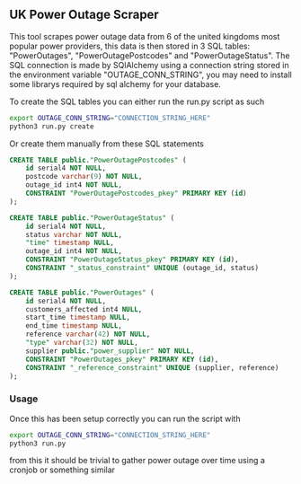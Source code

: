 ## UK Power Outage Scraper

This tool scrapes power outage data from 6 of the united kingdoms most popular power providers, this data is then stored in 3 SQL tables: 
"PowerOutages", "PowerOutagePostcodes" and "PowerOutageStatus". The SQL connection is made by SQlAlchemy using a connection string stored in 
the environment variable "OUTAGE_CONN_STRING", you may need to install some librarys required by sql alchemy for your database.

To create the SQL tables you can either run the run.py script as such
```bash
export OUTAGE_CONN_STRING="CONNECTION_STRING_HERE"
python3 run.py create
```

Or create them manually from these SQL statements
```sql
CREATE TABLE public."PowerOutagePostcodes" (
	id serial4 NOT NULL,
	postcode varchar(9) NOT NULL,
	outage_id int4 NOT NULL,
	CONSTRAINT "PowerOutagePostcodes_pkey" PRIMARY KEY (id)
);

CREATE TABLE public."PowerOutageStatus" (
	id serial4 NOT NULL,
	status varchar NOT NULL,
	"time" timestamp NULL,
	outage_id int4 NOT NULL,
	CONSTRAINT "PowerOutageStatus_pkey" PRIMARY KEY (id),
	CONSTRAINT "_status_constraint" UNIQUE (outage_id, status)
);

CREATE TABLE public."PowerOutages" (
	id serial4 NOT NULL,
	customers_affected int4 NULL,
	start_time timestamp NULL,
	end_time timestamp NULL,
	reference varchar(42) NOT NULL,
	"type" varchar(32) NOT NULL,
	supplier public."power_supplier" NOT NULL,
	CONSTRAINT "PowerOutages_pkey" PRIMARY KEY (id),
	CONSTRAINT "_reference_constraint" UNIQUE (supplier, reference)
);
```

### Usage
Once this has been setup correctly you can run the script with 
```bash
export OUTAGE_CONN_STRING="CONNECTION_STRING_HERE"
python3 run.py
```
from this it should be trivial to gather power outage over time using a cronjob or something similar
